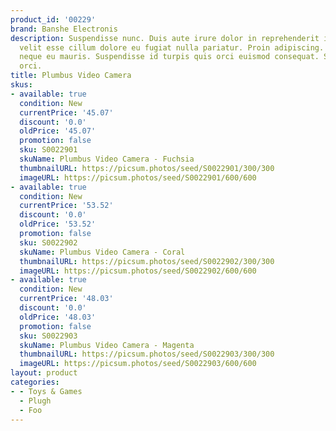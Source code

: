 ```yaml
---
product_id: '00229'
brand: Banshe Electronis
description: Suspendisse nunc. Duis aute irure dolor in reprehenderit in voluptate
  velit esse cillum dolore eu fugiat nulla pariatur. Proin adipiscing. Morbi tristique
  neque eu mauris. Suspendisse id turpis quis orci euismod consequat. Sed pellentesque
  orci.
title: Plumbus Video Camera
skus:
- available: true
  condition: New
  currentPrice: '45.07'
  discount: '0.0'
  oldPrice: '45.07'
  promotion: false
  sku: S0022901
  skuName: Plumbus Video Camera - Fuchsia
  thumbnailURL: https://picsum.photos/seed/S0022901/300/300
  imageURL: https://picsum.photos/seed/S0022901/600/600
- available: true
  condition: New
  currentPrice: '53.52'
  discount: '0.0'
  oldPrice: '53.52'
  promotion: false
  sku: S0022902
  skuName: Plumbus Video Camera - Coral
  thumbnailURL: https://picsum.photos/seed/S0022902/300/300
  imageURL: https://picsum.photos/seed/S0022902/600/600
- available: true
  condition: New
  currentPrice: '48.03'
  discount: '0.0'
  oldPrice: '48.03'
  promotion: false
  sku: S0022903
  skuName: Plumbus Video Camera - Magenta
  thumbnailURL: https://picsum.photos/seed/S0022903/300/300
  imageURL: https://picsum.photos/seed/S0022903/600/600
layout: product
categories:
- - Toys & Games
  - Plugh
  - Foo
---
```

